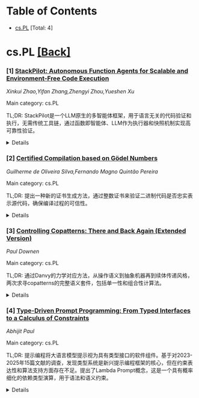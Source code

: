 <div id=toc></div>

# Table of Contents

- [cs.PL](#cs.PL) [Total: 4]


<div id='cs.PL'></div>

# cs.PL [[Back]](#toc)

### [1] [StackPilot: Autonomous Function Agents for Scalable and Environment-Free Code Execution](https://arxiv.org/abs/2508.11665)
*Xinkui Zhao,Yifan Zhang,Zhengyi Zhou,Yueshen Xu*

Main category: cs.PL

TL;DR: StackPilot是一个LLM原生的多智能体框架，用于语言无关的代码验证和执行，无需传统工具链，通过函数即智能体、LLM作为执行器和快照机制实现高可靠性验证。


<details>
  <summary>Details</summary>
Motivation: 大型语言模型生成的代码验证面临依赖语言特定编译器和环境运行时的挑战，需要一种语言无关的验证方法来克服这些限制。

Method: 采用多智能体框架，包括：1)函数即智能体范式，每个函数作为自主智能体进行细粒度推理和协作验证；2)LLM作为执行器策略，通过基于堆栈的调度实现可扩展验证；3)快照机制保存完整执行上下文，支持确定性无损耗上下文切换。

Result: 实证评估显示StackPilot达到89%-97%的框架可靠性率，显著优于基线方法，能够可靠验证和执行更多LLM生成的代码。

Conclusion: StackPilot提供了一种有效的语言无关代码验证解决方案，大幅提升了LLM生成代码的可验证性和可执行性。

Abstract: Recent advances in large language models (LLMs) have substantially enhanced
automated code generation across a wide range of programming languages.
Nonetheless, verifying the correctness and executability of LLM-generated code
remains a significant challenge, as traditional methods rely on
language-specific compilers and environment-dependent runtimes. To overcome
these limitations, we introduce StackPilot, an LLM-native, multi-agent
framework designed for language-agnostic code verification and execution, which
operates independently of conventional toolchains. StackPilot offers three
principal innovations: (1) a Function-as-Agents paradigm, in which each
function is modeled as an autonomous agent capable of fine-grained reasoning
and collaborative verification; (2) an LLM-as-Executor strategy, which enables
scalable verification via stack-based scheduling; and (3) a novel snapshot
mechanism that preserves complete execution contexts, facilitating
deterministic and lossless context switching during verification. Empirical
evaluations demonstrate that StackPilot achieves framework reliability rates
between 89% and 97%, substantially outperforming baseline approaches. These
results indicate that StackPilot can reliably verify and execute a
significantly larger proportion of LLM-generated code across diverse
programming tasks compared to existing methods.

</details>


### [2] [Certified Compilation based on Gödel Numbers](https://arxiv.org/abs/2508.12054)
*Guilherme de Oliveira Silva,Fernando Magno Quintão Pereira*

Main category: cs.PL

TL;DR: 提出一种新的证书生成方法，通过整数证书来验证二进制代码是否忠实表示源代码，确保编译过程的可信性。


<details>
  <summary>Details</summary>
Motivation: 解决Ken Thompson提出的编译器后门问题，现有防御方法如DDC等仍然需要信任基础编译器，需要从根本上验证编译过程的正确性。

Method: 设计一种证书生成机制，从源代码和二进制代码分别推导出相同的整数证书，验证二进制包含且仅包含源代码语句、保持顺序和def-use依赖关系。开发Charon编译器处理C语言子集来验证方法实用性。

Result: 提出了可行的证书验证框架，能够确保二进制代码忠实表示源代码，解决了编译器信任的根本问题。

Conclusion: 该方法提供了一种新的可信编译验证途径，通过数学证书机制从根本上防御Thompson式后门攻击，具有实际应用价值。

Abstract: In his 1984 Turing Award lecture, Ken Thompson showed that a compiler could
be maliciously altered to insert backdoors into programs it compiles and
perpetuate this behavior by modifying any compiler it subsequently builds.
Thompson's hack has been reproduced in real-world systems for demonstration
purposes. Several countermeasures have been proposed to defend against
Thompson-style backdoors, including the well-known {\it Diverse
Double-Compiling} (DDC) technique, as well as methods like translation
validation and CompCert-style compilation. However, these approaches ultimately
circle back to the fundamental question: "How can we trust the compiler used to
compile the tools we rely on?" In this paper, we introduce a novel approach to
generating certificates to guarantee that a binary image faithfully represents
the source code. These certificates ensure that the binary contains all and
only the statements from the source code, preserves their order, and maintains
equivalent def-use dependencies. The certificate is represented as an integer
derivable from both the source code and the binary using a concise set of
derivation rules, each applied in constant time. To demonstrate the
practicality of our method, we present Charon, a compiler designed to handle a
subset of C expressive enough to compile FaCT, the Flexible and Constant Time
cryptographic programming language.

</details>


### [3] [Controlling Copatterns: There and Back Again (Extended Version)](https://arxiv.org/abs/2508.12427)
*Paul Downen*

Main category: cs.PL

TL;DR: 通过Danvy的力学对应方法，从操作语义到抽象机器再到续体传递风格，两次求寻copatterns的完整语义套件，包括单一性和组合性计算法。


<details>
  <summary>Details</summary>
Motivation: 解决copatterns在函数式编程中虽然提供了灵活的上下文响应机制，但其强大的表达力也给程序行为的精确规范带来了困难。

Method: 采用Danvy的力学对应方法，首先对单一性copatterns进行从小步操作语义到抽象机器再到续体传递风格的求寻，然后在续体传递风格中重构语义得到更通用的组合性copatterns计算法，并逆向求寻得到其他语义产物。

Result: 得到了一套完整的copatterns语义套件，包括单一性和组合性两种计算法的各种语义表示形式。

Conclusion: 通过系统性的力学对应分析，成功为copatterns提供了严格的语义规范，为其在函数式编程中的安全使用奠定了基础。

Abstract: Copatterns give functional programs a flexible mechanism for responding to
their context, and composition can greatly enhance their expressiveness.
However, that same expressive power makes it harder to precisely specify the
behavior of programs. Using Danvy's functional and syntactic correspondence
between different semantic artifacts, we derive a full suite of semantics for
copatterns, twice. First, a calculus of monolithic copatterns is taken on a
journey from small-step operational semantics to abstract machine to
continuation-passing style. Then within continuation-passing style, we refactor
the semantics to derive a more general calculus of compositional copatterns,
and take the return journey back to derive the other semantic artifacts in
reverse order.

</details>


### [4] [Type-Driven Prompt Programming: From Typed Interfaces to a Calculus of Constraints](https://arxiv.org/abs/2508.12475)
*Abhijit Paul*

Main category: cs.PL

TL;DR: 提示编程将大语言模型提示视为具有类型接口的软件组件。基于对2023-2025年15篇文献的调查，发现类型系统是新兴提示编程框架的核心，但在约束表达性和算法支持方面存在不足。提出了Lambda Prompt概念，这是一个具有概率细化的依赖类型演算，用于语法和语义约束。


<details>
  <summary>Details</summary>
Motivation: 解决当前提示编程框架在约束表达能力和算法支持方面的不足，为提示编程建立类型理论基础。

Method: 引入Lambda Prompt概念——一个具有概率细化的依赖类型演算系统，包含13种约束类型，并提出约束保持优化规则。

Result: 提出了一个类型理论框架来形式化提示编程，识别了约束表达性方面的未探索领域（约束9-13），并提出了相应的算法解决方案。

Conclusion: Lambda Prompt为提示编程提供了类型理论基础，指出了未来研究方向，包括开发提示程序编译器。

Abstract: Prompt programming treats large language model prompts as software components
with typed interfaces. Based on a literature survey of 15 recent works from
2023 to 2025, we observe a consistent trend: type systems are central to
emerging prompt programming frameworks. However, there are gaps in constraint
expressiveness and in supporting algorithms. To address these issues, we
introduce the notion of Lambda Prompt, a dependently typed calculus with
probabilistic refinements for syntactic and semantic constraints. While this is
not yet a full calculus, the formulation motivates a type-theoretic foundation
for prompt programming. Our catalog of 13 constraints highlights underexplored
areas in constraint expressiveness (constraints 9 through 13). To address the
algorithmic gap, we propose a constraint-preserving optimization rule. Finally,
we outline research directions on developing a compiler for prompt programs.

</details>
